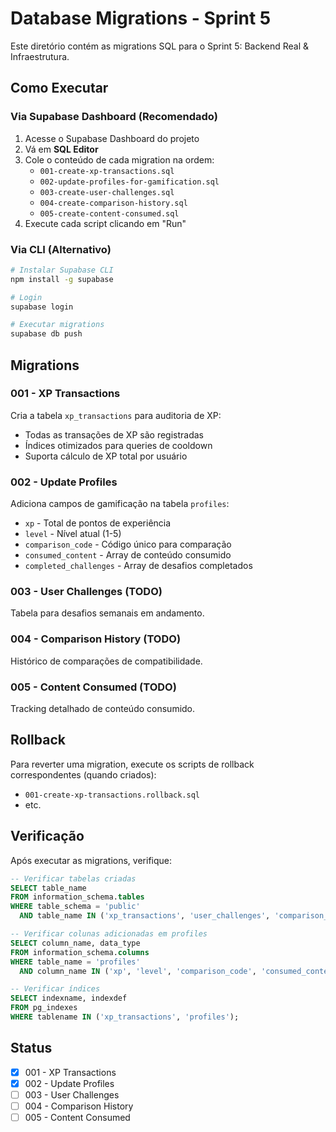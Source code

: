 # Database Migrations - Sprint 5

Este diretório contém as migrations SQL para o Sprint 5: Backend Real & Infraestrutura.

## Como Executar

### Via Supabase Dashboard (Recomendado)

1. Acesse o Supabase Dashboard do projeto
2. Vá em **SQL Editor**
3. Cole o conteúdo de cada migration na ordem:
   - `001-create-xp-transactions.sql`
   - `002-update-profiles-for-gamification.sql`
   - `003-create-user-challenges.sql`
   - `004-create-comparison-history.sql`
   - `005-create-content-consumed.sql`
4. Execute cada script clicando em "Run"

### Via CLI (Alternativo)

```bash
# Instalar Supabase CLI
npm install -g supabase

# Login
supabase login

# Executar migrations
supabase db push
```

## Migrations

### 001 - XP Transactions
Cria a tabela `xp_transactions` para auditoria de XP:
- Todas as transações de XP são registradas
- Índices otimizados para queries de cooldown
- Suporta cálculo de XP total por usuário

### 002 - Update Profiles
Adiciona campos de gamificação na tabela `profiles`:
- `xp` - Total de pontos de experiência
- `level` - Nível atual (1-5)
- `comparison_code` - Código único para comparação
- `consumed_content` - Array de conteúdo consumido
- `completed_challenges` - Array de desafios completados

### 003 - User Challenges (TODO)
Tabela para desafios semanais em andamento.

### 004 - Comparison History (TODO)
Histórico de comparações de compatibilidade.

### 005 - Content Consumed (TODO)
Tracking detalhado de conteúdo consumido.

## Rollback

Para reverter uma migration, execute os scripts de rollback correspondentes (quando criados):
- `001-create-xp-transactions.rollback.sql`
- etc.

## Verificação

Após executar as migrations, verifique:

```sql
-- Verificar tabelas criadas
SELECT table_name
FROM information_schema.tables
WHERE table_schema = 'public'
  AND table_name IN ('xp_transactions', 'user_challenges', 'comparison_history');

-- Verificar colunas adicionadas em profiles
SELECT column_name, data_type
FROM information_schema.columns
WHERE table_name = 'profiles'
  AND column_name IN ('xp', 'level', 'comparison_code', 'consumed_content', 'completed_challenges');

-- Verificar índices
SELECT indexname, indexdef
FROM pg_indexes
WHERE tablename IN ('xp_transactions', 'profiles');
```

## Status

- [x] 001 - XP Transactions
- [x] 002 - Update Profiles
- [ ] 003 - User Challenges
- [ ] 004 - Comparison History
- [ ] 005 - Content Consumed
